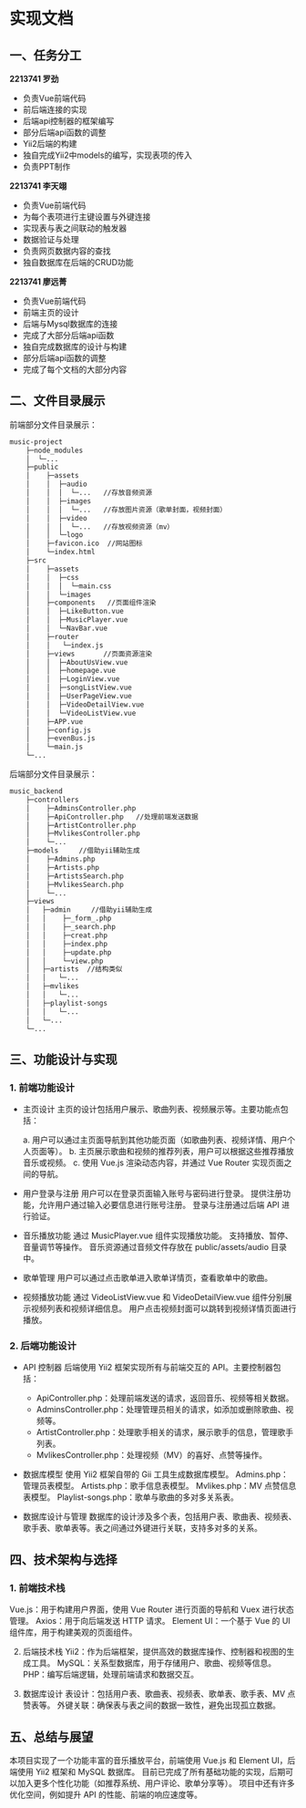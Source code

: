 # 实现文档

## 一、任务分工

**2213741 罗劲**

- 负责Vue前端代码
- 前后端连接的实现
- 后端api控制器的框架编写
- 部分后端api函数的调整
- Yii2后端的构建
- 独⾃完成Yii2中models的编写，实现表项的传⼊
- 负责PPT制作


**2213741 李天翊**

- 负责Vue前端代码
- 为每个表项进⾏主键设置与外键连接
- 实现表与表之间联动的触发器
- 数据验证与处理
- 负责⽹⻚数据内容的查找
- 独⾃数据库在后端的CRUD功能


**2213741 廖远菁**

- 负责Vue前端代码
- 前端主⻚的设计
- 后端与Mysql数据库的连接
- 完成了⼤部分后端api函数
- 独⾃完成数据库的设计与构建
- 部分后端api函数的调整
- 完成了每个⽂档的⼤部分内容

## 二、文件目录展示

前端部分文件目录展示：

```bash
music-project
    ├─node_modules
    │  └─...
    ├─public
    │    ├─assets
    │    │  ├─audio
    │    │  │  └─...   //存放音频资源
    │    │  ├─images
    │    │  │  └─...   //存放图片资源（歌单封面，视频封面）
    │    │  ├─video
    │    │  │  └─...   //存放视频资源（mv）
    │    │  └─logo
    │    ├─favicon.ico  //网站图标
    │    └─index.html
    ├─src
    │    ├─assets
    │    │  ├─css
    │    │  │  └─main.css
    │    │  └─images
    │    ├─components   //页面组件渲染
    │    │  ├─LikeButton.vue
    │    │  ├─MusicPlayer.vue
    │    │  └─NavBar.vue
    │    ├─router
    │    │   └─index.js
    │    ├─views       //页面资源渲染
    │    │  ├─AboutUsView.vue
    │    │  ├─homepage.vue
    │    │  ├─LoginView.vue
    │    │  ├─songListView.vue
    │    │  ├─UserPageView.vue
    │    │  ├─VideoDetailView.vue
    │    │  └─VideoListView.vue
    │    ├─APP.vue
    │    ├─config.js
    │    ├─evenBus.js
    │    └─main.js
    └─...
```

后端部分文件目录展示：

```bash
music_backend
    ├─controllers
    │    ├─AdminsController.php
    │    ├─ApiController.php   //处理前端发送数据
    │    ├─ArtistController.php
    │    ├─MvlikesController.php
    │    └─...
    ├─models     //借助yii辅助生成
    │    ├─Admins.php
    │    ├─Artists.php
    │    ├─ArtistsSearch.php
    │    ├─MvlikesSearch.php
    │    └─...
    ├─views
    │   ├─admin     //借助yii辅助生成
    │   │    ├─_form_.php
    │   │    ├─_search.php
    │   │    ├─creat.php
    │   │    ├─index.php
    │   │    ├─update.php
    │   │    └─view.php
    │   ├─artists  //结构类似
    │   │   └─...
    │   ├─mvlikes
    │   │   └─...
    │   ├─playlist-songs
    │   │   └─...
    │   └─...
    └─...
```

## 三、功能设计与实现
### 1. 前端功能设计
- 主页设计
    主页的设计包括用户展示、歌曲列表、视频展示等。主要功能点包括：

    a. 用户可以通过主页面导航到其他功能页面（如歌曲列表、视频详情、用户个人页面等）。
    b. 主页展示歌曲和视频的推荐列表，用户可以根据这些推荐播放音乐或视频。
    c. 使用 Vue.js 渲染动态内容，并通过 Vue Router 实现页面之间的导航。
- 用户登录与注册
    用户可以在登录页面输入账号与密码进行登录。
    提供注册功能，允许用户通过输入必要信息进行账号注册。
    登录与注册通过后端 API 进行验证。
- 音乐播放功能
    通过 MusicPlayer.vue 组件实现播放功能。
    支持播放、暂停、音量调节等操作。
    音乐资源通过音频文件存放在 public/assets/audio 目录中。
- 歌单管理
    用户可以通过点击歌单进入歌单详情页，查看歌单中的歌曲。
- 视频播放功能
    通过 VideoListView.vue 和 VideoDetailView.vue 组件分别展示视频列表和视频详细信息。
    用户点击视频封面可以跳转到视频详情页面进行播放。

### 2. 后端功能设计
- API 控制器
    后端使用 Yii2 框架实现所有与前端交互的 API。主要控制器包括：

    - ApiController.php：处理前端发送的请求，返回音乐、视频等相关数据。
    - AdminsController.php：处理管理员相关的请求，如添加或删除歌曲、视频等。
    - ArtistController.php：处理歌手相关的请求，展示歌手的信息，管理歌手列表。
    - MvlikesController.php：处理视频（MV）的喜好、点赞等操作。
- 数据库模型
    使用 Yii2 框架自带的 Gii 工具生成数据库模型。
    Admins.php：管理员表模型。
    Artists.php：歌手信息表模型。
    Mvlikes.php：MV 点赞信息表模型。
    Playlist-songs.php：歌单与歌曲的多对多关系表。
- 数据库设计与管理
    数据库的设计涉及多个表，包括用户表、歌曲表、视频表、歌手表、歌单表等。表之间通过外键进行关联，支持多对多的关系。

## 四、技术架构与选择
### 1. 前端技术栈
Vue.js：用于构建用户界面，使用 Vue Router 进行页面的导航和 Vuex 进行状态管理。
Axios：用于向后端发送 HTTP 请求。
Element UI：一个基于 Vue 的 UI 组件库，用于构建美观的页面组件。

2. 后端技术栈
Yii2：作为后端框架，提供高效的数据库操作、控制器和视图的生成工具。
MySQL：关系型数据库，用于存储用户、歌曲、视频等信息。
PHP：编写后端逻辑，处理前端请求和数据交互。

3. 数据库设计
表设计：包括用户表、歌曲表、视频表、歌单表、歌手表、MV 点赞表等。
外键关联：确保表与表之间的数据一致性，避免出现孤立数据。

## 五、总结与展望
本项目实现了一个功能丰富的音乐播放平台，前端使用 Vue.js 和 Element UI，后端使用 Yii2 框架和 MySQL 数据库。
目前已完成了所有基础功能的实现，后期可以加入更多个性化功能（如推荐系统、用户评论、歌单分享等）。
项目中还有许多优化空间，例如提升 API 的性能、前端的响应速度等。
